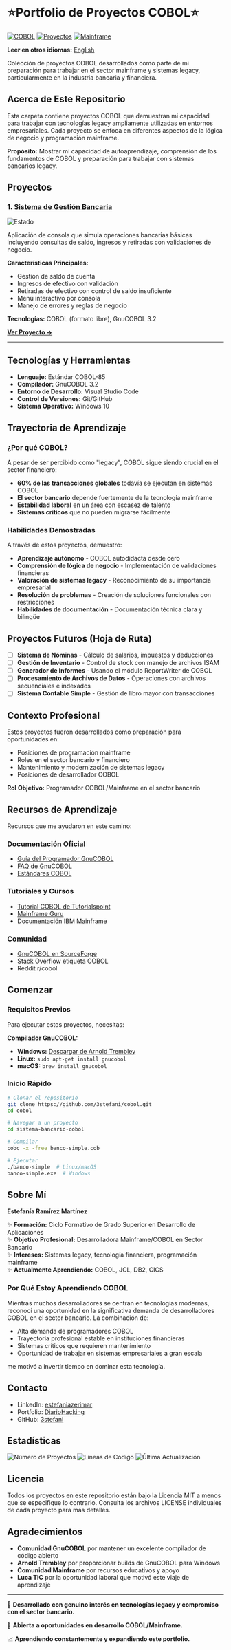# ⭐Portfolio de Proyectos COBOL⭐

[![COBOL](https://img.shields.io/badge/Lenguaje-COBOL-blue)](https://gnucobol.sourceforge.io/)
[![Proyectos](https://img.shields.io/badge/Proyectos-1-green)]()
[![Mainframe](https://img.shields.io/badge/Enfoque-Mainframe-orange)]()

**Leer en otros idiomas:** [English](README.md)

Colección de proyectos COBOL desarrollados como parte de mi preparación para trabajar en el sector mainframe y sistemas legacy, particularmente en la industria bancaria y financiera.

## Acerca de Este Repositorio

Esta carpeta contiene proyectos COBOL que demuestran mi capacidad para trabajar con tecnologías legacy ampliamente utilizadas en entornos empresariales. Cada proyecto se enfoca en diferentes aspectos de la lógica de negocio y programación mainframe.

**Propósito:** Mostrar mi capacidad de autoaprendizaje, comprensión de los fundamentos de COBOL y preparación para trabajar con sistemas bancarios legacy.

## Proyectos

### 1. [Sistema de Gestión Bancaria](sistema-bancario-cobol/)
![Estado](https://img.shields.io/badge/estado-completado-success)

Aplicación de consola que simula operaciones bancarias básicas incluyendo consultas de saldo, ingresos y retiradas con validaciones de negocio.

**Características Principales:**
- Gestión de saldo de cuenta
- Ingresos de efectivo con validación
- Retiradas de efectivo con control de saldo insuficiente
- Menú interactivo por consola
- Manejo de errores y reglas de negocio

**Tecnologías:** COBOL (formato libre), GnuCOBOL 3.2

**[Ver Proyecto →](sistema-bancario-cobol/)**

---

## Tecnologías y Herramientas

- **Lenguaje:** Estándar COBOL-85
- **Compilador:** GnuCOBOL 3.2
- **Entorno de Desarrollo:** Visual Studio Code
- **Control de Versiones:** Git/GitHub
- **Sistema Operativo:** Windows 10

## Trayectoria de Aprendizaje

### ¿Por qué COBOL?

A pesar de ser percibido como "legacy", COBOL sigue siendo crucial en el sector financiero:

- **60% de las transacciones globales** todavía se ejecutan en sistemas COBOL
- **El sector bancario** depende fuertemente de la tecnología mainframe
- **Estabilidad laboral** en un área con escasez de talento
- **Sistemas críticos** que no pueden migrarse fácilmente

### Habilidades Demostradas

A través de estos proyectos, demuestro:

- **Aprendizaje autónomo** - COBOL autodidacta desde cero
- **Comprensión de lógica de negocio** - Implementación de validaciones financieras
- **Valoración de sistemas legacy** - Reconocimiento de su importancia empresarial
- **Resolución de problemas** - Creación de soluciones funcionales con restricciones
- **Habilidades de documentación** - Documentación técnica clara y bilingüe

## Proyectos Futuros (Hoja de Ruta)

- [ ] **Sistema de Nóminas** - Cálculo de salarios, impuestos y deducciones
- [ ] **Gestión de Inventario** - Control de stock con manejo de archivos ISAM
- [ ] **Generador de Informes** - Usando el módulo ReportWriter de COBOL
- [ ] **Procesamiento de Archivos de Datos** - Operaciones con archivos secuenciales e indexados
- [ ] **Sistema Contable Simple** - Gestión de libro mayor con transacciones

## Contexto Profesional

Estos proyectos fueron desarrollados como preparación para oportunidades en:

- Posiciones de programación mainframe
- Roles en el sector bancario y financiero
- Mantenimiento y modernización de sistemas legacy
- Posiciones de desarrollador COBOL

**Rol Objetivo:** Programador COBOL/Mainframe en el sector bancario

## Recursos de Aprendizaje

Recursos que me ayudaron en este camino:

### Documentación Oficial
- [Guía del Programador GnuCOBOL](https://gnucobol.sourceforge.io/guides.html)
- [FAQ de GnuCOBOL](https://gnucobol.sourceforge.io/faq/index.html)
- [Estándares COBOL](https://www.iso.org/standard/51416.html)

### Tutoriales y Cursos
- [Tutorial COBOL de Tutorialspoint](https://www.tutorialspoint.com/cobol/index.htm)
- [Mainframe Guru](https://www.mainframegurukul.com/)
- Documentación IBM Mainframe

### Comunidad
- [GnuCOBOL en SourceForge](https://sourceforge.net/projects/gnucobol/)
- Stack Overflow etiqueta COBOL
- Reddit r/cobol

## Comenzar

### Requisitos Previos

Para ejecutar estos proyectos, necesitas:

**Compilador GnuCOBOL:**
- **Windows:** [Descargar de Arnold Trembley](https://www.arnoldtrembley.com/GnuCOBOL.htm)
- **Linux:** `sudo apt-get install gnucobol`
- **macOS:** `brew install gnucobol`

### Inicio Rápido

```bash
# Clonar el repositorio
git clone https://github.com/3stefani/cobol.git
cd cobol

# Navegar a un proyecto
cd sistema-bancario-cobol

# Compilar
cobc -x -free banco-simple.cob

# Ejecutar
./banco-simple  # Linux/macOS
banco-simple.exe  # Windows
```

## Sobre Mí

**Estefanía Ramírez Martínez**

✨ **Formación:** Ciclo Formativo de Grado Superior en Desarrollo de Aplicaciones  
✨ **Objetivo Profesional:** Desarrolladora Mainframe/COBOL en Sector Bancario  
✨ **Intereses:** Sistemas legacy, tecnología financiera, programación mainframe  
✨ **Actualmente Aprendiendo:** COBOL, JCL, DB2, CICS

### Por Qué Estoy Aprendiendo COBOL

Mientras muchos desarrolladores se centran en tecnologías modernas, reconocí una oportunidad en la significativa demanda de desarrolladores COBOL en el sector bancario. La combinación de:

- Alta demanda de programadores COBOL
- Trayectoria profesional estable en instituciones financieras
- Sistemas críticos que requieren mantenimiento
- Oportunidad de trabajar en sistemas empresariales a gran escala

me motivó a invertir tiempo en dominar esta tecnología.

## Contacto

- LinkedIn: [estefaniazerimar](https://www.linkedin.com/in/estefaniazerimar/)
- Portfolio: [DiarioHacking](https://diariohacking.com/)
- GitHub: [3stefani](https://github.com/3stefani)

## Estadísticas

![Número de Proyectos](https://img.shields.io/badge/Proyectos-1-blue)
![Líneas de Código](https://img.shields.io/badge/L%C3%ADneas%20Totales-127-green)
![Última Actualización](https://img.shields.io/badge/%C3%9Altima%20Actualizaci%C3%B3n-Octubre%202024-orange)

## Licencia

Todos los proyectos en este repositorio están bajo la Licencia MIT a menos que se especifique lo contrario. Consulta los archivos LICENSE individuales de cada proyecto para más detalles.

## Agradecimientos

- **Comunidad GnuCOBOL** por mantener un excelente compilador de código abierto
- **Arnold Trembley** por proporcionar builds de GnuCOBOL para Windows
- **Comunidad Mainframe** por recursos educativos y apoyo
- **Luca TIC** por la oportunidad laboral que motivó este viaje de aprendizaje


---

💼 **Desarrollado con genuino interés en tecnologías legacy y compromiso con el sector bancario.**

🚀 **Abierta a oportunidades en desarrollo COBOL/Mainframe.**

📈 **Aprendiendo constantemente y expandiendo este portfolio.**
